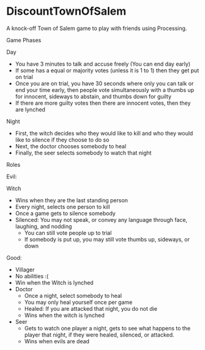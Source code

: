 # DiscountTownOfSalem
A knock-off Town of Salem game to play with friends using Processing.

Game Phases

Day
* You have 3 minutes to talk and accuse freely (You can end day early)
* If some has a equal or majority votes (unless it is 1 to 1) then they get put on trial
* Once you are on trial, you have 30 seconds where only you can talk or end your time early, then people vote simultaneously with a thumbs up for innocent, sideways to abstain, and thumbs down for guilty
* If there are more guilty votes then there are innocent votes, then they are lynched

Night
* First, the witch decides who they would like to kill and who they would like to silence if they choose to do so
* Next, the doctor chooses somebody to heal
* Finally, the seer selects somebody to watch that night


Roles

Evil:

Witch
* Wins when they are the last standing person
* Every night, selects one person to kill
* Once a game gets to silence somebody
* Silenced: You may not speak, or convey any language through face, laughing, and nodding
  * You can still vote people up to trial
  * If somebody is put up, you may still vote thumbs up, sideways, or down

Good:	

* Villager
 * No abilities :(
* Win when the Witch is lynched
* Doctor
  * Once a night, select somebody to heal
  * You may only heal yourself once per game
  * Healed: If you are attacked that night, you do not die
   * Wins when the witch is lynched
* Seer
  * Gets to watch one player a night, gets to see what happens to the player that night, if they were healed, silenced, or attacked.
  * Wins when evils are dead
